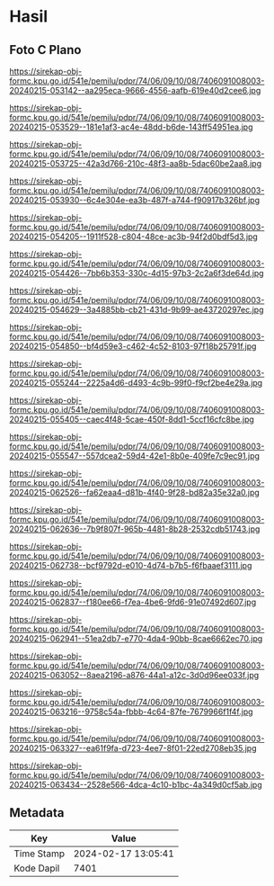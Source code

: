 # Hasil

## Foto C Plano

https://sirekap-obj-formc.kpu.go.id/541e/pemilu/pdpr/74/06/09/10/08/7406091008003-20240215-053142--aa295eca-9666-4556-aafb-619e40d2cee6.jpg

https://sirekap-obj-formc.kpu.go.id/541e/pemilu/pdpr/74/06/09/10/08/7406091008003-20240215-053529--181e1af3-ac4e-48dd-b6de-143ff54951ea.jpg

https://sirekap-obj-formc.kpu.go.id/541e/pemilu/pdpr/74/06/09/10/08/7406091008003-20240215-053725--42a3d766-210c-48f3-aa8b-5dac60be2aa8.jpg

https://sirekap-obj-formc.kpu.go.id/541e/pemilu/pdpr/74/06/09/10/08/7406091008003-20240215-053930--6c4e304e-ea3b-487f-a744-f90917b326bf.jpg

https://sirekap-obj-formc.kpu.go.id/541e/pemilu/pdpr/74/06/09/10/08/7406091008003-20240215-054205--1911f528-c804-48ce-ac3b-94f2d0bdf5d3.jpg

https://sirekap-obj-formc.kpu.go.id/541e/pemilu/pdpr/74/06/09/10/08/7406091008003-20240215-054426--7bb6b353-330c-4d15-97b3-2c2a6f3de64d.jpg

https://sirekap-obj-formc.kpu.go.id/541e/pemilu/pdpr/74/06/09/10/08/7406091008003-20240215-054629--3a4885bb-cb21-431d-9b99-ae43720297ec.jpg

https://sirekap-obj-formc.kpu.go.id/541e/pemilu/pdpr/74/06/09/10/08/7406091008003-20240215-054850--bf4d59e3-c462-4c52-8103-97f18b25791f.jpg

https://sirekap-obj-formc.kpu.go.id/541e/pemilu/pdpr/74/06/09/10/08/7406091008003-20240215-055244--2225a4d6-d493-4c9b-99f0-f9cf2be4e29a.jpg

https://sirekap-obj-formc.kpu.go.id/541e/pemilu/pdpr/74/06/09/10/08/7406091008003-20240215-055405--caec4f48-5cae-450f-8dd1-5ccf16cfc8be.jpg

https://sirekap-obj-formc.kpu.go.id/541e/pemilu/pdpr/74/06/09/10/08/7406091008003-20240215-055547--557dcea2-59d4-42e1-8b0e-409fe7c9ec91.jpg

https://sirekap-obj-formc.kpu.go.id/541e/pemilu/pdpr/74/06/09/10/08/7406091008003-20240215-062526--fa62eaa4-d81b-4f40-9f28-bd82a35e32a0.jpg

https://sirekap-obj-formc.kpu.go.id/541e/pemilu/pdpr/74/06/09/10/08/7406091008003-20240215-062636--7b9f807f-965b-4481-8b28-2532cdb51743.jpg

https://sirekap-obj-formc.kpu.go.id/541e/pemilu/pdpr/74/06/09/10/08/7406091008003-20240215-062738--bcf9792d-e010-4d74-b7b5-f6fbaaef3111.jpg

https://sirekap-obj-formc.kpu.go.id/541e/pemilu/pdpr/74/06/09/10/08/7406091008003-20240215-062837--f180ee66-f7ea-4be6-9fd6-91e07492d607.jpg

https://sirekap-obj-formc.kpu.go.id/541e/pemilu/pdpr/74/06/09/10/08/7406091008003-20240215-062941--51ea2db7-e770-4da4-90bb-8cae6662ec70.jpg

https://sirekap-obj-formc.kpu.go.id/541e/pemilu/pdpr/74/06/09/10/08/7406091008003-20240215-063052--8aea2196-a876-44a1-a12c-3d0d96ee033f.jpg

https://sirekap-obj-formc.kpu.go.id/541e/pemilu/pdpr/74/06/09/10/08/7406091008003-20240215-063216--9758c54a-fbbb-4c64-87fe-7679966f1f4f.jpg

https://sirekap-obj-formc.kpu.go.id/541e/pemilu/pdpr/74/06/09/10/08/7406091008003-20240215-063327--ea61f9fa-d723-4ee7-8f01-22ed2708eb35.jpg

https://sirekap-obj-formc.kpu.go.id/541e/pemilu/pdpr/74/06/09/10/08/7406091008003-20240215-063434--2528e566-4dca-4c10-b1bc-4a349d0cf5ab.jpg


## Metadata

| Key        | Value               |
| ---------- | ------------------- |
| Time Stamp | 2024-02-17 13:05:41 |
| Kode Dapil | 7401                |



